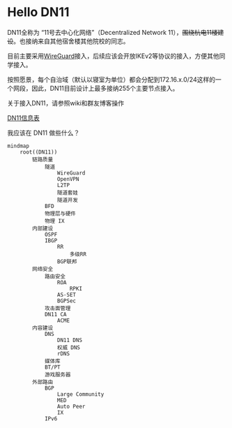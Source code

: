 # Hello DN11

DN11全称为 “11号去中心化网络”（Decentralized Network 11），~~围绕杭电11楼建设~~。也接纳来自其他宿舍楼其他院校的同志。

目前主要采用[WireGuard](https://www.wireguard.com/)接入，后续应该会开放IKEv2等协议的接入，方便其他同学接入。

按照愿景，每个自治域（默认以寝室为单位）都会分配到172.16.x.0/24这样的一个网段，因此，DN11目前设计上最多接纳255个主要节点接入。

关于接入DN11，请参照wiki和群友博客操作

<!-- 接入后可以[加群](https://jq.qq.com/?_wv=1027&k=wlfajEoS)来吹水 -->

[DN11信息表](https://github.com/dn-11/metadata/blob/main/README.md)

我应该在 DN11 做些什么？

```mermaid
mindmap
    root((DN11))
        链路质量
            隧道
                WireGuard
                OpenVPN
                L2TP
                隧道套娃
                隧道开发
            BFD
            物理层与硬件
            物理 IX
        内部建设
            OSPF
            IBGP
                RR
                    多级RR
                BGP联邦
        网络安全
            路由安全
                ROA
                    RPKI
                AS-SET
                BGPSec
            攻击面管理
            DN11 CA
                ACME
        内容建设
            DNS
                DN11 DNS
                权威 DNS
                rDNS
            媒体库
            BT/PT
            游戏服务器
        外部路由
            BGP
                Large Community
                MED
                Auto Peer
                IX
            IPv6

